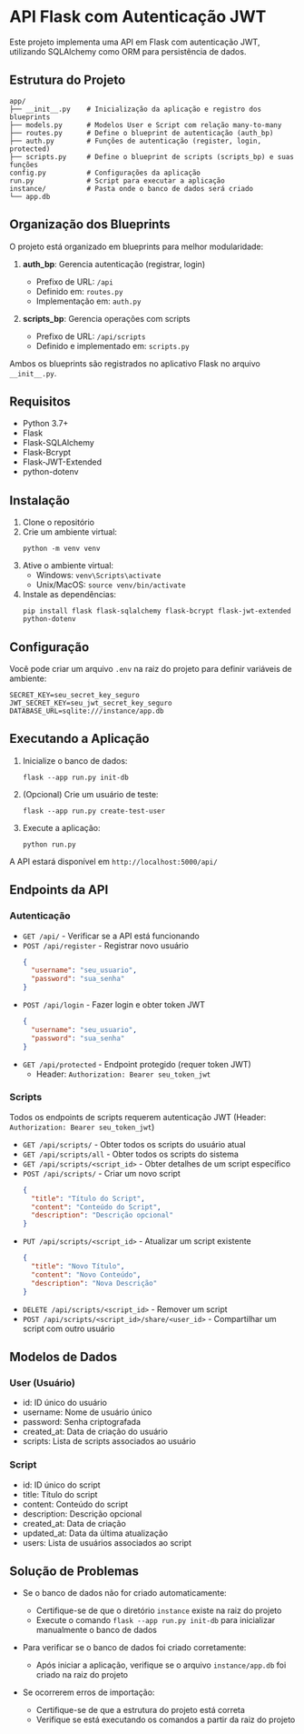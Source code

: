 # API Flask com Autenticação JWT

Este projeto implementa uma API em Flask com autenticação JWT, utilizando SQLAlchemy como ORM para persistência de dados.

## Estrutura do Projeto

```
app/
├── __init__.py    # Inicialização da aplicação e registro dos blueprints
├── models.py      # Modelos User e Script com relação many-to-many
├── routes.py      # Define o blueprint de autenticação (auth_bp)
├── auth.py        # Funções de autenticação (register, login, protected)
├── scripts.py     # Define o blueprint de scripts (scripts_bp) e suas funções
config.py          # Configurações da aplicação
run.py             # Script para executar a aplicação
instance/          # Pasta onde o banco de dados será criado
└── app.db
```

## Organização dos Blueprints

O projeto está organizado em blueprints para melhor modularidade:

1. **auth_bp**: Gerencia autenticação (registrar, login)
   - Prefixo de URL: `/api`
   - Definido em: `routes.py`
   - Implementação em: `auth.py`

2. **scripts_bp**: Gerencia operações com scripts
   - Prefixo de URL: `/api/scripts`
   - Definido e implementado em: `scripts.py`

Ambos os blueprints são registrados no aplicativo Flask no arquivo `__init__.py`.

## Requisitos

- Python 3.7+
- Flask
- Flask-SQLAlchemy
- Flask-Bcrypt
- Flask-JWT-Extended
- python-dotenv

## Instalação

1. Clone o repositório
2. Crie um ambiente virtual:
   ```
   python -m venv venv
   ```
3. Ative o ambiente virtual:
   - Windows: `venv\Scripts\activate`
   - Unix/MacOS: `source venv/bin/activate`
4. Instale as dependências:
   ```
   pip install flask flask-sqlalchemy flask-bcrypt flask-jwt-extended python-dotenv
   ```

## Configuração

Você pode criar um arquivo `.env` na raiz do projeto para definir variáveis de ambiente:

```
SECRET_KEY=seu_secret_key_seguro
JWT_SECRET_KEY=seu_jwt_secret_key_seguro
DATABASE_URL=sqlite:///instance/app.db
```

## Executando a Aplicação

1. Inicialize o banco de dados:
   ```
   flask --app run.py init-db
   ```

2. (Opcional) Crie um usuário de teste:
   ```
   flask --app run.py create-test-user
   ```

3. Execute a aplicação:
   ```
   python run.py
   ```

A API estará disponível em `http://localhost:5000/api/`

## Endpoints da API

### Autenticação

- `GET /api/` - Verificar se a API está funcionando
- `POST /api/register` - Registrar novo usuário
  ```json
  {
    "username": "seu_usuario",
    "password": "sua_senha"
  }
  ```
- `POST /api/login` - Fazer login e obter token JWT
  ```json
  {
    "username": "seu_usuario",
    "password": "sua_senha"
  }
  ```
- `GET /api/protected` - Endpoint protegido (requer token JWT)
  - Header: `Authorization: Bearer seu_token_jwt`

### Scripts

Todos os endpoints de scripts requerem autenticação JWT (Header: `Authorization: Bearer seu_token_jwt`)

- `GET /api/scripts/` - Obter todos os scripts do usuário atual
- `GET /api/scripts/all` - Obter todos os scripts do sistema
- `GET /api/scripts/<script_id>` - Obter detalhes de um script específico
- `POST /api/scripts/` - Criar um novo script
  ```json
  {
    "title": "Título do Script",
    "content": "Conteúdo do Script",
    "description": "Descrição opcional"
  }
  ```
- `PUT /api/scripts/<script_id>` - Atualizar um script existente
  ```json
  {
    "title": "Novo Título",
    "content": "Novo Conteúdo",
    "description": "Nova Descrição"
  }
  ```
- `DELETE /api/scripts/<script_id>` - Remover um script
- `POST /api/scripts/<script_id>/share/<user_id>` - Compartilhar um script com outro usuário

## Modelos de Dados

### User (Usuário)
- id: ID único do usuário
- username: Nome de usuário único
- password: Senha criptografada
- created_at: Data de criação do usuário
- scripts: Lista de scripts associados ao usuário

### Script
- id: ID único do script
- title: Título do script
- content: Conteúdo do script
- description: Descrição opcional
- created_at: Data de criação
- updated_at: Data da última atualização
- users: Lista de usuários associados ao script

## Solução de Problemas

- Se o banco de dados não for criado automaticamente:
  - Certifique-se de que o diretório `instance` existe na raiz do projeto
  - Execute o comando `flask --app run.py init-db` para inicializar manualmente o banco de dados
  
- Para verificar se o banco de dados foi criado corretamente:
  - Após iniciar a aplicação, verifique se o arquivo `instance/app.db` foi criado na raiz do projeto

- Se ocorrerem erros de importação:
  - Certifique-se de que a estrutura do projeto está correta
  - Verifique se está executando os comandos a partir da raiz do projeto
